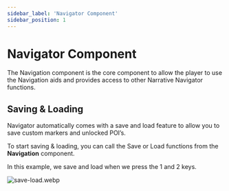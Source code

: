```yaml
---
sidebar_label: 'Navigator Component'
sidebar_position: 1
---
```


# Navigator Component

 The Navigation component is the core component to allow the player to use the Navigation aids and provides access to other Narrative Navigator functions.

## Saving & Loading

Navigator automatically comes with a save and load feature to allow you to save custom markers and unlocked POI’s.

To start saving & loading, you can call the Save or Load functions from the **Navigation** component.

In this example, we save and load when we press the 1 and 2 keys.

![save-load.webp](//img/navigator/save-load.webp)
